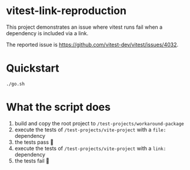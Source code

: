 # vitest-link-reproduction

This project demonstrates an issue where vitest runs fail when a dependency
is included via a link.

The reported issue is <https://github.com/vitest-dev/vitest/issues/4032>.

# Quickstart

`./go.sh`

# What the script does

1. build and copy the root project to `/test-projects/workaround-package`
2. execute the tests of `/test-projects/vite-project` with a `file:` dependency
3. the tests pass 🙂
4. execute the tests of `/test-projects/vite-project` with a `link:` dependency
5. the tests fail 🙁
